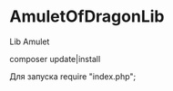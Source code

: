 AmuletOfDragonLib
=================

Lib Amulet

composer update|install

Для запуска
require "index.php";
